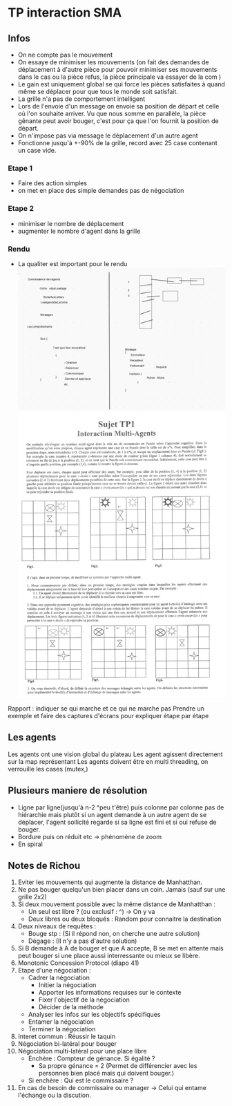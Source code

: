 # TP interaction SMA
## Infos
* On ne compte pas le mouvement
* On essaye de minimiser les mouvements (on fait des demandes de déplacement à d'autre pièce pour pouvoir minimiser ses mouvements dans le cas ou la pièce refus, la pièce principale va essayer de la com )
* Le gain est uniquement global se qui force les pièces satisfaites à quand même se déplacer pour que tous le monde soit satisfait.
* La grille n'a pas de comportement intelligent
* Lors de l'envoie d'un message on envoie sa position de départ et celle où l'on souhaite arriver. Vu que nous somme en parallèle, la pièce gênante peut avoir bouger, c'est pour ça que l'on fournit la position de départ.
* On n'impose pas via message le déplacement d'un autre agent
* Fonctionne jusqu'à +-90% de la grille, record avec 25 case contenant un case vide.


### Etape 1
* Faire des action simples
* on met en place des simple demandes pas de négociation

### Etape 2
* minimiser le nombre de déplacement
* augmenter le nombre d'agent dans la grille

### Rendu

* La qualiter est important pour le rendu
![tp](./infotp.png)
![sujet](./TP1SMA2020.jpeg)

Rapport : indiquer se qui marche et ce qui ne marche pas
Prendre un exemple et faire des captures d'écrans pour expliquer étape par étape


## Les agents
Les agents ont une vision global du plateau
Les agent agissent directement sur la map représentant
Les agents doivent être en multi threading, on verrouille les cases (mutex,)

## Plusieurs maniere de résolution
* Ligne par ligne(jusqu'à n-2 ^peu t'être) puis colonne par colonne 
    pas de hiérarchie mais plutôt si un agent demande à un autre agent de se déplacer, l'agent sollicité regarde si sa ligne est fini et si oui refuse de bouger.
* Bordure puis on réduit etc -> phénomène de zoom
* En spiral


## Notes de Richou 
1. Eviter les mouvements qui augmente la distance de Manhatthan. 
2. Ne pas bouger quelqu'un bien placer dans un coin. Jamais (sauf sur une grille 2x2)
3. Si deux mouvement possible avec la même distance de Manhatthan : 
    - Un seul est libre ? (ou exclusif : ^) -> On y va 
    - Deux libres ou deux bloqués : Random pour connaitre la destination
4. Deux niveaux de requêtes : 
    - Bouge stp : (Si il répond non, on cherche une autre solution)
    - Dégage : (Il n'y a pas d'autre solution)
5. Si B demande à A de bouger et que A accepte, B se met en attente mais peut bouger si une place aussi interressante ou mieux se libère. 
6. Monotonic Concession Protocol (diapo 41)
7. Etape d'une négociation : 
    - Cadrer la négociation
        - Initier la négociation
        - Apporter les informations requises sur le contexte
        - Fixer l'objectif de la négociation 
        - Décider de la méthode
    - Analyser les infos sur les objectifs spécifiques
    - Entamer la négociation
    - Terminer la négociation
8. Interet commun : Réussir le taquin
9. Négociation bi-latéral pour bouger
10. Négociation multi-latéral pour une place libre
    - Enchère : Compteur de génance. Si égalité ?
        - Sa propre génance = 2 (Permet de différencier avec les personnes bien placé mais qui doivent bouger.)
    - Si enchère : Qui est le commissaire ?
11. En cas de besoin de commissaire ou manager -> Celui qui entame l'échange ou la discution. 
